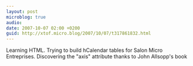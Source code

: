 ```yaml
---
layout: post
microblog: true
audio: 
date: 2007-10-07 02:00 +0200
guid: http://xtof.micro.blog/2007/10/07/t317861832.html
---
```

Learning HTML. Trying to build hCalendar tables for Salon Micro Entreprises. Discovering the "axis" attribute thanks to John Allsopp's book
